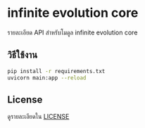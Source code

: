 # infinite evolution core

รายละเอียด API สำหรับโมดูล infinite evolution core

## วิธีใช้งาน
```bash
pip install -r requirements.txt
uvicorn main:app --reload
```

## License
ดูรายละเอียดใน [LICENSE](LICENSE)

